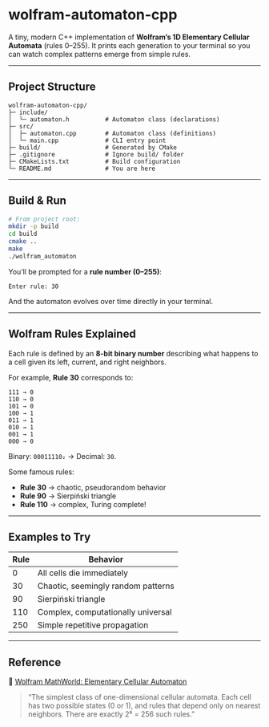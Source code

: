 # wolfram-automaton-cpp

A tiny, modern C++ implementation of **Wolfram’s 1D Elementary Cellular Automata** (rules 0–255).
It prints each generation to your terminal so you can watch complex patterns emerge from simple rules.

---

## Project Structure

```
wolfram-automaton-cpp/
├─ include/
│  └─ automaton.h          # Automaton class (declarations)
├─ src/
│  ├─ automaton.cpp        # Automaton class (definitions)
│  └─ main.cpp             # CLI entry point
├─ build/                  # Generated by CMake
├─ .gitignore              # Ignore build/ folder
├─ CMakeLists.txt          # Build configuration
└─ README.md               # You are here
```

---

## Build & Run

```bash
# From project root:
mkdir -p build
cd build
cmake ..
make
./wolfram_automaton
```

You’ll be prompted for a **rule number (0–255)**:

```
Enter rule: 30
```

And the automaton evolves over time directly in your terminal.

---

## Wolfram Rules Explained

Each rule is defined by an **8-bit binary number** describing what happens to a cell given its left, current, and right neighbors.

For example, **Rule 30** corresponds to:

```
111 → 0
110 → 0
101 → 0
100 → 1
011 → 1
010 → 1
001 → 1
000 → 0
```

Binary: `00011110₂` → Decimal: `30`.

Some famous rules:

* **Rule 30** → chaotic, pseudorandom behavior
* **Rule 90** → Sierpiński triangle
* **Rule 110** → complex, Turing complete!

---

## Examples to Try

| Rule | Behavior                           |
| ---- | ---------------------------------- |
| 0    | All cells die immediately          |
| 30   | Chaotic, seemingly random patterns |
| 90   | Sierpiński triangle                |
| 110  | Complex, computationally universal |
| 250  | Simple repetitive propagation      |

---

## Reference

📖 [Wolfram MathWorld: Elementary Cellular Automaton](https://mathworld.wolfram.com/ElementaryCellularAutomaton.html)

> “The simplest class of one-dimensional cellular automata. Each cell has two possible states (0 or 1), and rules that depend only on nearest neighbors. There are exactly 2⁸ = 256 such rules.”

